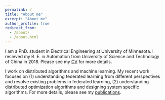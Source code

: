 ```yaml
---
permalink: /
title: "About me"
excerpt: "About me"
author_profile: true
redirect_from: 
  - /about/
  - /about.html
---
```


I am a PhD. student in Electrical Engineering at University of Minnesota. I recieved my B. E. in Automation from University of Science and Technology of China in 2018. Please see my [CV](https://academicpages.github.io/cv) for more details.

I work on distributed algorithms and machine learning. My recent work focuses on (1) understanding federated learning from different perspectives and resolve existing problems in federated learning, (2) understanding distributed optimization algorithms and designing system specific algorithms. For more details, please see my [publications](https://academicpages.github.io/publications).
